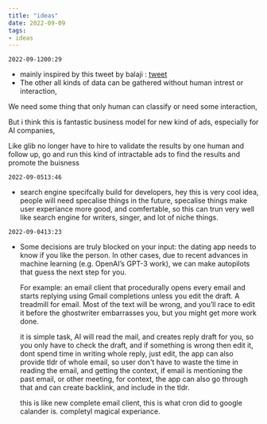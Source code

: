 ```yaml
---
title: "ideas"
date: 2022-09-09
tags:
- ideas
---
```



```
2022-09-1200:29
```
- mainly inspired by this tweet by balaji : [tweet](https://twitter.com/balajis/status/1568961040687239168?s=48&t=HigASbiwhREK8ioWCILynQ)
- The other all kinds of data can be gathered without human intrest or interaction,

We need some thing that only human can classify or need some interaction,


But i think this is fantastic business model for new kind of ads, especially for AI companies,

Like glib no longer have to hire to validate the results by one human and follow up, go and run this kind of intractable ads to find the results and promote the buisness

```
2022-09-0513:46
```
- search engine specifcally build for developers,
hey this is very cool idea, people will need specalise things in the future, specalise things make user experiance more good, and comfertable, so this can trun very well like search engine for writers, singer, and lot of niche things.

```
2022-09-0413:23
```
- Some decisions are truly blocked on your input: the dating app needs to know if you like the person. In other cases, due to recent advances in machine learning (e.g. OpenAI’s GPT-3 work), we can make autopilots that guess the next step for you.

	For example: an email client that procedurally opens every email and starts replying using Gmail completions unless you edit the draft. A treadmill for email. Most of the text will be wrong, and you’ll race to edit it before the ghostwriter embarrasses you, but you might get more work done.
	
	it is simple task, AI will read the mail, and creates reply draft for you, so you only have to check the draft, and if something is wrong then edit it,  dont spend time in writing whole reply, just edit,  the app can also provide tldr of whole email, so user don't have to waste the time in reading the email, and getting the context, 
	if email is mentioning the past email, or other meeting, for context, the app can also go through that and can create backlink, and include in the tldr.
	
	this is like new complete email client, this is what cron did to google calander is. completyl magical experiance.
